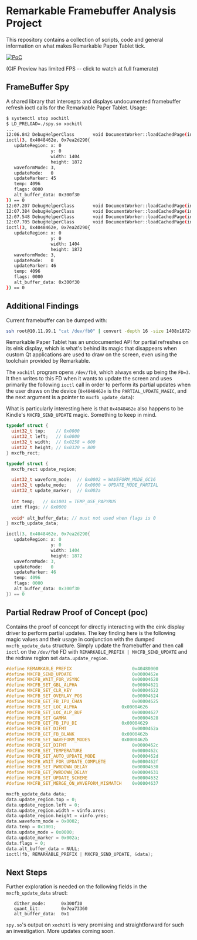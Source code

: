 # Remarkable Framebuffer Analysis Project

This repository contains a collection of scripts, code and general information on what makes Remarkable Paper Tablet tick.

[![PoC](https://thumbs.gfycat.com/GlitteringShortIchneumonfly-size_restricted.gif)](https://gfycat.com/gifs/detail/GlitteringShortIchneumonfly)

(GIF Preview has limited FPS -- click to watch at full framerate)

## FrameBuffer Spy
A shared library that intercepts and displays undocumented framebuffer refresh ioctl calls for the Remarkable Paper Tablet.
Usage:
```sh
$ systemctl stop xochitl
$ LD_PRELOAD=./spy.so xochitl
...
12:06.842 DebugHelperClass    	 void DocumentWorker::loadCachedPage(int) 191 ms (~DebugHelperClass() ../git/src/debug.h:16)
ioctl(3, 0x4048462e, 0x7ea2d290{
   updateRegion: x: 0
                 y: 0
                 width: 1404
                 height: 1872
   waveformMode: 3,
   updateMode:   0
   updateMarker: 45
   temp: 4096
   flags: 0000
   alt_buffer_data: 0x300f30
}) == 0
12:07.207 DebugHelperClass    	 void DocumentWorker::loadCachedPage(int) 364 ms (~DebugHelperClass() ../git/src/debug.h:16)
12:07.384 DebugHelperClass    	 void DocumentWorker::loadCachedPage(int) 175 ms (~DebugHelperClass() ../git/src/debug.h:16)
12:07.548 DebugHelperClass    	 void DocumentWorker::loadCachedPage(int) 162 ms (~DebugHelperClass() ../git/src/debug.h:16)
12:07.705 DebugHelperClass    	 void DocumentWorker::loadCachedPage(int) 155 ms (~DebugHelperClass() ../git/src/debug.h:16)
ioctl(3, 0x4048462e, 0x7ea2d290{
   updateRegion: x: 0
                 y: 0
                 width: 1404
                 height: 1872
   waveformMode: 3,
   updateMode:   0
   updateMarker: 46
   temp: 4096
   flags: 0000
   alt_buffer_data: 0x300f30
}) == 0
```

## Additional Findings
Current framebuffer can be dumped with:
```bash
ssh root@10.11.99.1 "cat /dev/fb0" | convert -depth 16 -size 1408x1872+0 gray:- png:/tmp/frame;
```

Remarkable Paper Tablet has an undocumented API for partial refreshes on its eInk display, which is what's behind its magic that disappears when custom Qt applications are used to draw on the screen, even using the toolchain provided by Remarkable.

The `xochitl` program opens `/dev/fb0`, which always ends up being the `FD=3`. It then writes to this FD when it wants to update the screen and uses primarily the following `ioctl` call in order to perform its partial updates when the user draws on the device (`0x4048462e` is the `PARTIAL_UPDATE_MAGIC`, and the next argument is a pointer to `mxcfb_update_data`):

What is particularly interesting here is that `0x4048462e` also happens to be Kindle's `MXCFB_SEND_UPDATE` magic. Something to keep in mind.

```c
typedef struct {
  uint32_t top;    // 0x0000
  uint32_t left;   // 0x0000 
  uint32_t width;  // 0x0258 = 600
  uint32_t height; // 0x0320 = 800
} mxcfb_rect;

typedef struct {
  mxcfb_rect update_region;

  uint32_t waveform_mode;  // 0x0002 = WAVEFORM_MODE_GC16 
  uint32_t update_mode;    // 0x0000 = UPDATE_MODE_PARTIAL 
  uint32_t update_marker;  // 0x002a 
  
  int temp;   // 0x1001 = TEMP_USE_PAPYRUS
  uint flags; // 0x0000 
  
  void* alt_buffer_data; // must not used when flags is 0
} mxcfb_update_data;

ioctl(3, 0x4048462e, 0x7ea2d290{
   updateRegion: x: 0
                 y: 0
                 width: 1404
                 height: 1872
   waveformMode: 3,
   updateMode:   0
   updateMarker: 46
   temp: 4096
   flags: 0000
   alt_buffer_data: 0x300f30
}) == 0
```

## Partial Redraw Proof of Concept (poc)
Contains the proof of concept for directly interacting with the eink display driver to perform partial updates.
The key finding here is the following magic values and their usage in conjunction with the dumped `mxcfb_update_data` structure. Simply update the framebuffer and then call `ioctl` on the `/dev/fb0` FD with `REMARKABLE_PREFIX | MXCFB_SEND_UPDATE` and the redraw region set `data.update_region`.

```c
#define REMARKABLE_PREFIX                       0x40480000
#define MXCFB_SEND_UPDATE                       0x0000462e
#define MXCFB_WAIT_FOR_VSYNC                    0x00004620
#define MXCFB_SET_GBL_ALPHA                     0x00004621
#define MXCFB_SET_CLR_KEY                       0x00004622
#define MXCFB_SET_OVERLAY_POS                   0x00004624
#define MXCFB_GET_FB_IPU_CHAN	                0x00004625
#define MXCFB_SET_LOC_ALPHA	                0x00004626
#define MXCFB_SET_LOC_ALP_BUF	                0x00004627
#define MXCFB_SET_GAMMA	                        0x00004628
#define MXCFB_GET_FB_IPU_DI	                0x00004629
#define MXCFB_GET_DIFMT	                        0x0000462a
#define MXCFB_GET_FB_BLANK	                0x0000462b
#define MXCFB_SET_WAVEFORM_MODES	        0x0000462b
#define MXCFB_SET_DIFMT	                        0x0000462c
#define MXCFB_SET_TEMPERATURE	                0x0000462c
#define MXCFB_SET_AUTO_UPDATE_MODE              0x0000462d
#define MXCFB_WAIT_FOR_UPDATE_COMPLETE	        0x0000462f
#define MXCFB_SET_PWRDOWN_DELAY	                0x00004630
#define MXCFB_GET_PWRDOWN_DELAY	                0x00004631
#define MXCFB_SET_UPDATE_SCHEME                 0x00004632
#define MXCFB_SET_MERGE_ON_WAVEFORM_MISMATCH    0x00004637

mxcfb_update_data data;
data.update_region.top = 0;
data.update_region.left = 0;
data.update_region.width = vinfo.xres;
data.update_region.height = vinfo.yres;
data.waveform_mode = 0x0002;
data.temp = 0x1001;
data.update_mode = 0x0000;
data.update_marker = 0x002a;
data.flags = 0;
data.alt_buffer_data = NULL;
ioctl(fb, REMARKABLE_PREFIX | MXCFB_SEND_UPDATE, &data);
```

## Next Steps
Further exploration is needed on the following fields in the `mxcfb_update_data` struct:
```
   dither_mode:      0x300f30
   quant_bit:        0x7ea73360
   alt_buffer_data:  0x1
```
`spy.so`'s output on `xochitl` is very promising and straightforward for such an investigation.
More updates coming soon.
